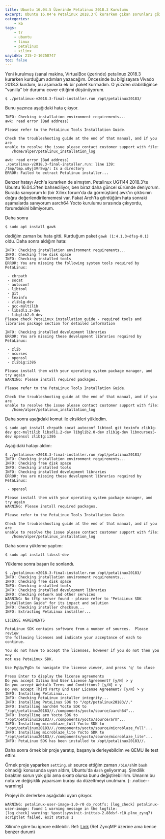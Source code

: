 ```yaml
---
title: Ubuntu 16.04.5 Üzerinde Petalinux 2018.3 Kurulumu
excerpt: Ubuntu 16.04'e Petalinux 2018.3'ü kurarken çıkan sorunları çözüyoruz
categories:
    - kb
tags:
    - tr
    - ubuntu
    - linux
    - petalinux
    - xilinx
uayidkb: 215-2-16258747
toc: false
---
```


Yeni kurulmuş (sanal makina, VirtualBox üzerinde) petalinux 2018.3 kurarken
kurduğum adımları yazacağım. Öncesinde bu bilgisayara Vivado 2018.3 kurdum, bu
aşamada ek bir paket kurmadım. O yüzden olabildiğince "vanilla" bir durumu cover
ettiğimi düşünüyorum.

```shell
$ ./petalinux-v2018.3-final-installer.run /opt/petalinux20183/
```

Bunu yazınca aşağıdaki hata çıkıyor.

```text
INFO: Checking installation environment requirements...
awk: read error (Bad address)

Please refer to the PetaLinux Tools Installation Guide.

Check the troubleshooting guide at the end of that manual, and if you are
unable to resolve the issue please contact customer support with file:
   /home/alper/petalinux_installation_log

awk: read error (Bad address)
./petalinux-v2018.3-final-installer.run: line 139: /tmp/tmp.u0yj3VrSwg/: Is a directory
ERROR: Failed to extract Petalinux installer...
```

Benzer hatayı Arch'a kurarken de almıştım. Petalinux UG1144 2018.3'te Ubuntu
16.04.3'ten bahsediliyor, ben biraz daha güncel sürümde deniyorum. Burada
sanıyorum ki (bir Xilinx forum'da da görmüştüm) awk'ın çıktısının doğru
değerlendirilememesi var. Fakat Arch'ta gördüğüm hata sonraki aşamalarda
sanıyorum aarch64 Yocto kurulumu sırasında çıkıyordu, forumdakini bilmiyorum.

Daha sonra

```shell
$ sudo apt install gawk
```

dediğim zaman bu hata gitti. Kurduğum paket `gawk (1:4.1.3+dfsg-0.1)` oldu. Daha
sonra aldığım hata:

```text
INFO: Checking installation environment requirements...
INFO: Checking free disk space
INFO: Checking installed tools
ERROR: You are missing the following system tools required by PetaLinux:

 - chrpath
 - socat
 - autoconf
 - libtool
 - git
 - texinfo
 - zlib1g-dev
 - gcc-multilib
 - libsdl1.2-dev
 - libglib2.0-dev
Please check PetaLinux installation guide - required tools and libraries package section for detailed information

INFO: Checking installed development libraries
ERROR: You are missing these development libraries required by PetaLinux:

 - zlib
 - ncurses
 - openssl
 - zlib1g:i386

Please install them with your operating system package manager, and try again
WARNING: Please install required packages.

Please refer to the PetaLinux Tools Installation Guide.

Check the troubleshooting guide at the end of that manual, and if you are
unable to resolve the issue please contact customer support with file:
   /home/alper/petalinux_installation_log
```

Daha sonra aşağıdaki komut ile eksikleri yükledim.

```shell
$ sudo apt install chrpath socat autoconf libtool git texinfo zlib1g-dev gcc-multilib libsdl1.2-dev libglib2.0-dev zlib1g-dev libncurses5-dev openssl zlib1g:i386
```

Aşağıdaki hatayı aldım:

```text
$ ./petalinux-v2018.3-final-installer.run /opt/petalinux20183/
INFO: Checking installation environment requirements...
INFO: Checking free disk space
INFO: Checking installed tools
INFO: Checking installed development libraries
ERROR: You are missing these development libraries required by PetaLinux:

 - openssl

Please install them with your operating system package manager, and try again
WARNING: Please install required packages.

Please refer to the PetaLinux Tools Installation Guide.

Check the troubleshooting guide at the end of that manual, and if you are
unable to resolve the issue please contact customer support with file:
   /home/alper/petalinux_installation_log
```

Daha sonra yükleme yaptım:

```shell
$ sudo apt install libssl-dev
```

Yükleme sonra başarı ile sonlandı.

```shell
$ ./petalinux-v2018.3-final-installer.run /opt/petalinux20183/
INFO: Checking installation environment requirements...
INFO: Checking free disk space
INFO: Checking installed tools
INFO: Checking installed development libraries
INFO: Checking network and other services
WARNING: No tftp server found - please refer to "PetaLinux SDK Installation Guide" for its impact and solution
INFO: Checking installer checksum...
INFO: Extracting PetaLinux installer...

LICENSE AGREEMENTS

PetaLinux SDK contains software from a number of sources.  Please review
the following licenses and indicate your acceptance of each to continue.

You do not have to accept the licenses, however if you do not then you may
not use PetaLinux SDK.

Use PgUp/PgDn to navigate the license viewer, and press 'q' to close

Press Enter to display the license agreements
Do you accept Xilinx End User License Agreement? [y/N] > y
Do you accept Webtalk Terms and Conditions? [y/N] > y
Do you accept Third Party End User License Agreement? [y/N] > y
INFO: Installing PetaLinux...
INFO: Checking PetaLinux installer integrity...
INFO: Installing PetaLinux SDK to "/opt/petalinux20183//."
INFO: Installing aarch64 Yocto SDK to "/opt/petalinux20183//./components/yocto/source/aarch64"...
INFO: Installing arm Yocto SDK to "/opt/petalinux20183//./components/yocto/source/arm"...
INFO: Installing microblaze_full Yocto SDK to "/opt/petalinux20183//./components/yocto/source/microblaze_full"...
INFO: Installing microblaze_lite Yocto SDK to "/opt/petalinux20183//./components/yocto/source/microblaze_lite"...
INFO: PetaLinux SDK has been installed to /opt/petalinux20183//.
```

Daha sonra örnek bir proje yaratıp, başarıyla derleyebildim ve QEMU ile test ettim.

Örnek proje yaparken `setting.sh` source ettiğim zaman `/bin/sh`in `bash`
olmadığı konusunda uyarı aldım, Ubuntu'da `dash` geliyormuş. Şimdilik bıraktım
sorun yok gibi ama sıkıntı olursa bunu değiştirebilirim. Umarım bu notu ve
değişiklik yaparsam burayı da düzeltmeyi unutmam.
{: .notice--warning}

Projeyi ilk derlerken aşağıdaki uyarı çıkıyor.

```text
WARNING: petalinux-user-image-1.0-r0 do_rootfs: [log_check] petalinux-user-image: found 1 warning message in the logfile:
[log_check] warning: %post(sysvinit-inittab-2.88dsf-r10.plnx_zynq7) scriptlet failed, exit status 1
```

Xilinx'e göre bu ignore edilebilir. Ref:
[Link](https://www.xilinx.com/support/answers/71110.html) (Ref ZynqMP üzerine
ama bence benzer durum)
